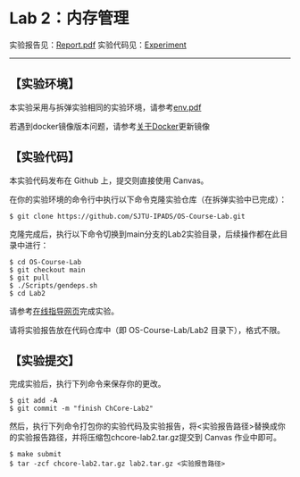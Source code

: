 # Lab 2：内存管理

实验报告见：[Report.pdf](./Report/Report.pdf)
实验代码见：[Experiment](./Experiment)

---

## 【实验环境】
本实验采用与拆弹实验相同的实验环境，请参考[env.pdf](../Lab%200/env.pdf)

若遇到docker镜像版本问题，请参考[关于Docker](https://sjtu-ipads.github.io/OS-Course-Lab/Getting-started.html#%E7%8E%AF%E5%A2%83%E5%87%86%E5%A4%87)更新镜像

## 【实验代码】
本实验代码发布在 Github 上，提交则直接使用 Canvas。

在你的实验环境的命令行中执行以下命令克隆实验仓库（在拆弹实验中已完成）：
```
$ git clone https://github.com/SJTU-IPADS/OS-Course-Lab.git
```
克隆完成后，执行以下命令切换到main分支的Lab2实验目录，后续操作都在此目录中进行：
```
$ cd OS-Course-Lab
$ git checkout main
$ git pull
$ ./Scripts/gendeps.sh
$ cd Lab2
```
请参考[在线指导网页](https://sjtu-ipads.github.io/OS-Course-Lab/)完成实验。

请将实验报告放在代码仓库中（即 OS-Course-Lab/Lab2 目录下），格式不限。

## 【实验提交】
完成实验后，执行下列命令来保存你的更改。
```
$ git add -A
$ git commit -m "finish ChCore-Lab2"
```
然后，执行下列命令打包你的实验代码及实验报告，将<实验报告路径>替换成你的实验报告路径，并将压缩包chcore-lab2.tar.gz提交到 Canvas 作业中即可。
```
$ make submit
$ tar -zcf chcore-lab2.tar.gz lab2.tar.gz <实验报告路径>
```